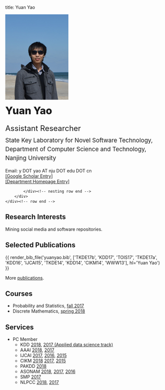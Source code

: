 title: Yuan Yao

<div class="news-body">
    <div class="row gutter"><!-- row -->
        <div class="col-lg-3 col-md-4 col-sm-12">
            <img src="static/moon-yy2.jpg" width="200" class="aligncenter" alt="Yuan Yao">
        </div>
        <div class="col-lg-9 col-md-8 col-sm-12">
            <div class="row"><!-- nesting row -->
                <div class="col-lg-12">
                    <span style="font-size:24pt;font-weight:800;line-height:200%;">Yuan Yao</span>
                </div>
            </div><!-- nesting row end -->
            <div class="row"><!-- nesting row -->
                <div class="col-lg-12">
                    <span style="font-size:18pt;line-height:200%;">Assistant Researcher</span>
                </div>
            </div><!-- nesting row end -->
            <div class="row"><!-- nesting row -->
                <div class="col-lg-12">
                    <span style="font-size:14pt;line-height:150%;">State Key Laboratory for Novel Software Technology,</span>
                </div>
            </div><!-- nesting row end -->
            <div class="row gutter k-equal-height"><!-- nesting row -->
                <div class="col-lg-12">
                    <span style="font-size:14pt;line-height:150%;">Department of Computer Science and Technology,</span>
                </div>
            </div><!-- nesting row end -->
            <div class="row gutter k-equal-height"><!-- nesting row -->
                <div class="col-lg-12">
                    <span style="font-size:14pt;line-height:150%;">Nanjing University</span>
                </div>
            </div><!-- nesting row end -->
            <div class="row gutter k-equal-height"><!-- nesting row -->
                <div class="col-lg-6 col-md-6 col-sm-12">
                <br>
                </div>
            </div><!-- nesting row end -->
            <div class="row gutter k-equal-height"><!-- nesting row -->
                <div class="col-lg-6 col-md-6 col-sm-12">
                    Email: y DOT yao AT nju DOT edu DOT cn
                </div>
            </div><!-- nesting row end -->
            <div class="row gutter k-equal-height"><!-- nesting row -->
                <div class="col-lg-3 col-md-4 col-sm-12">
                    <a href="https://scholar.google.com/citations?user=vUvt8JYAAAAJ">[Google Scholar Entry]</a>
                </div>
                <div class="col-lg-3 col-md-4 col-sm-12">
                    <a href="http://cs.nju.edu.cn/yuanyao/" target="_blank">[Department Homepage Entry]</a>
                </div>

            </div><!-- nesting row end -->
        </div>
    </div><!-- row end -->
</div>


## Research Interests

Mining social media and software repositories.


## Selected Publications

{{ render_bib_file('yuanyao.bib', ['TKDE17b', 'KDD17', 'TOIS17', 'TKDE17a', 'KDD16', 'IJCAI15', 'TKDE14', 'KDD14', 'CIKM14', 'WWW13'], hl='Yuan Yao') }}

More [publications](publications).


## Courses

* Probability and Statistics, [fall 2017](https://cs.nju.edu.cn/tb/prob.htm)
* Discrete Mathematics, [spring 2018](http://cs.nju.edu.cn/yuanyao/dismath.htm)


## Services

* PC Member
    * KDD  [2018](http://www.kdd.org/kdd2018/), [2017 (Applied data science track)](http://www.kdd.org/kdd2017/)
    * AAAI [2018](https://aaai.org/Conferences/AAAI/aaai18.php), [2017](https://www.aaai.org/Conferences/AAAI/aaai17.php)
    * IJCAI [2017](https://ijcai-17.org/), [2016](http://ijcai-16.org/), [2015](https://ijcai-15.org/)
    * CIKM [2018](http://www.cikm2018.units.it/) [2017](http://cikm2017.org/), [2015](http://www.cikm-2015.org/)
    * PAKDD [2018](http://prada-research.net/pakdd18/)
    * ASONAM [2018](http://asonam.cpsc.ucalgary.ca/2018/), [2017](http://asonam.cpsc.ucalgary.ca/2017/), [2016](http://asonam.cpsc.ucalgary.ca/2016/)
    * SMP [2017](http://www.cips-smp.org/smp2017/)
    * NLPCC [2018](http://tcci.ccf.org.cn/conference/2018/), [2017](http://tcci.ccf.org.cn/conference/2017/)
